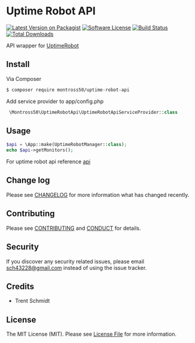 # Uptime Robot API

[![Latest Version on Packagist][ico-version]](https://packagist.org/packages/montross50/uptime-robot-api)
[![Software License][ico-license]](LICENSE.md)
[![Build Status](https://img.shields.io/travis/montross50/UptimeRobotApi.svg?branch=master&style=flat-square)](https://travis-ci.org/montross50/UptimeRobotApi)
[![Total Downloads](https://img.shields.io/packagist/dt/montross50/uptime-robot-api.svg?style=flat-square)](https://packagist.org/packages/montross50/uptime-robot-api)

API wrapper for [UptimeRobot](https://uptimerobot.com)

## Install

Via Composer

``` bash
$ composer require montross50/uptime-robot-api
```

Add service provider to app/config.php

``` php
 \Montross50\UptimeRobotApi\UptimeRobotApiServiceProvider::class
```

## Usage

``` php
$api = \App::make(UptimeRobotManager::class);
echo $api->getMonitors();
```

For uptime robot api reference [api](https://uptimerobot.com/api)

## Change log

Please see [CHANGELOG](CHANGELOG.md) for more information what has changed recently.

## Contributing

Please see [CONTRIBUTING](CONTRIBUTING.md) and [CONDUCT](CONDUCT.md) for details.

## Security

If you discover any security related issues, please email sch43228@gmail.com instead of using the issue tracker.

## Credits

- Trent Schmidt

## License

The MIT License (MIT). Please see [License File](LICENSE.md) for more information.

[ico-version]: https://img.shields.io/packagist/v/montross50/uptime-robot-api.svg?style=flat-square
[ico-license]: https://img.shields.io/badge/license-MIT-brightgreen.svg?style=flat-square
[ico-travis]: https://img.shields.io/travis/montross50/uptime-robot-api/master.svg?style=flat-square
[ico-scrutinizer]: https://img.shields.io/scrutinizer/coverage/g/montross50/uptime-robot-api.svg?style=flat-square
[ico-code-quality]: https://img.shields.io/scrutinizer/g/montross50/uptime-robot-api.svg?style=flat-square
[ico-downloads]: https://img.shields.io/packagist/dt/montross50/uptime-robot-api.svg?style=flat-square

[link-packagist]: https://packagist.org/packages/montross50/uptime-robot-api
[link-travis]: https://travis-ci.org/montross50/uptime-robot-api
[link-scrutinizer]: https://scrutinizer-ci.com/g/montross50/uptime-robot-api/code-structure
[link-code-quality]: https://scrutinizer-ci.com/g/montross50/uptime-robot-api
[link-downloads]: https://packagist.org/packages/montross50/uptime-robot-api
[link-author]: https://github.com/montross50
[link-contributors]: ../../contributors
